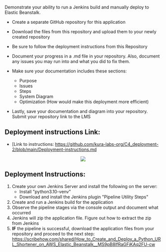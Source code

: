 Demonstrate your ability to run a Jenkins build and manually deploy to Elastic Beanstalk.

- Create a separate GitHub repository for this application

- Download the files from this repository and upload them to your newly created repository

- Be sure to follow the deployment instructions from this Repository

- Document your progress in a .md file in your repository. Also, document any issues you may run into and what you did to fix them.
- Make sure your documentation includes these sections:

  - Purpose
  - Issues
  - Steps
  - System Diagram
  - Optimization (How would make this deployment more efficient)

- Lastly, save your documentation and diagram into your repository. Submit your repository link to the LMS

## Deployment instructions Link:

- [Link to instructions: https://github.com/kura-labs-org/C4_deployment-2/blob/main/Deployment-instructions.md

<p align="center">
<img src="https://github.com/kura-labs-org/kuralabs_deployment_1/blob/main/Kuralogo.png">
</p>

## Deployment Instructions:

1. Create your own Jenkins Server and install the following on the server:
   - Install "python3.10-venv"
   - Download and install the Jenkins plugin "Pipeline Utility Steps"
2. Create and run a Jenkins build for the application
3. Observe the pipeline stages via the console output and document what occurred
4. Jenkins will zip the application file. Figure out how to extract the zip from Jenkins
5. **IF** the pipeline is successful, download the application files from your repository and proceed to the next step: https://scribehow.com/shared/How_to_Create_and_Deploy_a_Python_URL_Shortener_on_AWS_Elastic_Beanstalk__MS9pB8lfRaGFiKAq2FU-cw
